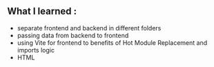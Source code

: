 ## What I learned :
- separate frontend and backend in different folders
- passing data from backend to frontend
- using Vite for frontend to benefits of Hot Module Replacement and imports logic
- HTML <template> functionnality

## In-depth details of the project :
### Backend
1. Goodreads CSV export because it doesn't provide API. Turned the CSV file into Goordreads.sqlite thanks to SQLite bash script.
2. Retrieving book cover image for each book : using a combination of SQL Query and a scrapping book cover library to get all cover images. Logic is getting the book cover Amazon URL depending on the ISBN13 and then cleaning the object.ISBN13 string. [getBookCovers.js](./backend/controllers/getBookCovers.js)
3. Querying SQL DB to get all books data to JS objects. Then passing the data to /data route thanks to Fastify [passBookDataToFront.js](./backend/controllers/passBookDataToFront.js)
### Frontend
4. Fetching the data from the /data route [fetchBooksFromAPI.js](./frontend/utils/fetchBooksFromAPI.js)
5. Then using <template> HTML functionnality to dynamically render the content. [displayBooks.js](/frontend/utils/displayBooks.js)